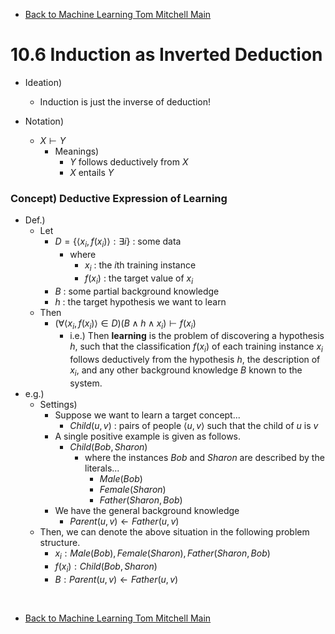 * [Back to Machine Learning Tom Mitchell Main](../../main.md)

# 10.6 Induction as Inverted Deduction
- Ideation)
  - Induction is just the inverse of deduction!

- Notation) 
  - $X \vdash Y$
    - Meanings)
      - $Y$ follows deductively from $X$
      - $X$ entails $Y$

### Concept) Deductive Expression of Learning
- Def.)
  - Let
    - $`D = \{\langle x_i, f(x_i) \rangle : \exists i\}`$ : some data
      - where 
        - $x_i$ : the $i$th training instance
        - $f(x_i)$ : the target value of $x_i$
    - $B$ : some partial background knowledge
    - $h$ : the target hypothesis we want to learn
  - Then
    - $`(\forall \langle x_i, f(x_i) \rangle \in D) (B \wedge h \wedge x_i) \vdash f(x_i)`$
      - i.e.) Then **learning** is the problem of discovering a hypothesis $h$, such that the classification $f(x_i)$ of each training instance $x_i$ follows deductively from the hypothesis $h$, the description of $x_i$, and any other background knowledge $B$ known to the system.
- e.g.)
  - Settings)
    - Suppose we want to learn a target concept...
      - $Child(u,v)$ : pairs of people $\langle u, v \rangle$ such that the child of $u$ is $v$
    - A single positive example is given as follows.
      - $Child(Bob, Sharon)$
        - where the instances $Bob$ and $Sharon$ are described by the literals...
          - $Male(Bob)$
          - $Female(Sharon)$
          - $Father(Sharon, Bob)$
    - We have the general background knowledge
      - $Parent(u,v) \leftarrow Father(u,v)$
  - Then, we can denote the above situation in the following problem structure.
    - $`x_i : Male(Bob), Female(Sharon), Father(Sharon, Bob)`$
    - $`f(x_i) : Child(Bob, Sharon)`$
    - $`B : Parent(u,v) \leftarrow Father(u,v)`$

<br>

* [Back to Machine Learning Tom Mitchell Main](../../main.md)